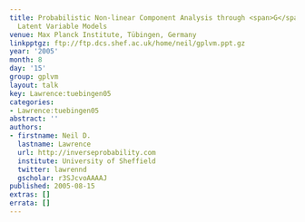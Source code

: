```yaml
---
title: Probabilistic Non-linear Component Analysis through <span>G</span>aussian Process
  Latent Variable Models
venue: Max Planck Institute, Tübingen, Germany
linkpptgz: ftp://ftp.dcs.shef.ac.uk/home/neil/gplvm.ppt.gz
year: '2005'
month: 8
day: '15'
group: gplvm
layout: talk
key: Lawrence:tuebingen05
categories:
- Lawrence:tuebingen05
abstract: ''
authors:
- firstname: Neil D.
  lastname: Lawrence
  url: http://inverseprobability.com
  institute: University of Sheffield
  twitter: lawrennd
  gscholar: r3SJcvoAAAAJ
published: 2005-08-15
extras: []
errata: []
---
```

